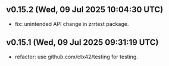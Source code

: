 ## v0.15.2 (Wed, 09 Jul 2025 10:04:30 UTC)
- fix: unintended API change in zrrtest package.

## v0.15.1 (Wed, 09 Jul 2025 09:31:19 UTC)
- refactor: use github.com/ctx42/testing for testing.

